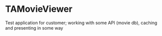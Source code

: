 # TAMovieViewer
Test application for customer; working with some API (movie db), caching and presenting in some way
